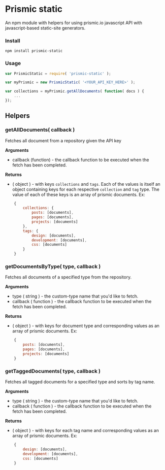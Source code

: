 # Prismic static

An npm module with helpers for using prismic.io javascript API with javascript-based static-site generators.

### Install
`npm install prismic-static`

### Usage
```javascript
var PrismicStatic = require( 'prismic-static' );

var myPrismic = new PrismicStatic( '<YOUR_API_KEY_HERE>' );

var collections = myPrismic.getAllDocuments( function( docs ) {
    ...
});
```

## Helpers
### getAllDocuments( callback )
Fetches all document from a repository given the API key

**Arguments**
* callback (function) - the callback function to be executed when the fetch has been completed.

**Returns**
* ( object ) - with keys `collections` and `tags`. Each of the values is itself an object containing keys for each respective `collection` and `tag` type. The value of each of these keys is an array of prismic documents. Ex:
```javascript
    {
        collections: {
            posts: [documents],
            pages: [documents],
            projects: [documents]
        },
        tags: {
            design: [documents],
            development: [documents],
            css: [documents]
        }
    }
```

### getDocumentsByType( type, callback )
Fetches all documents of a specified type from the repository.

**Arguments**
* type ( string ) - the custom-type name that you'd like to fetch.
* callback ( function ) - the callback function to be executed when the fetch has been completed.

**Returns**
* ( object ) - with keys for document type and corresponding values as an array of prismic documents. Ex:
```javascript
    {
        posts: [documents],
        pages: [documents],
        projects: [documents]
    }
```

### getTaggedDocuments( type, callback )
Fetches all tagged documents for a specified type and sorts by tag name.

**Arguments**
* type ( string ) - the custom-type name that you'd like to fetch.
* callback ( function ) - the callback function to be executed when the fetch has been completed.

**Returns**
* ( object ) - with keys for each tag name and corresponding values as an array of prismic documents. Ex:
```javascript
    {
        design: [documents],
        development: [documents],
        css: [documents]
    }
```
